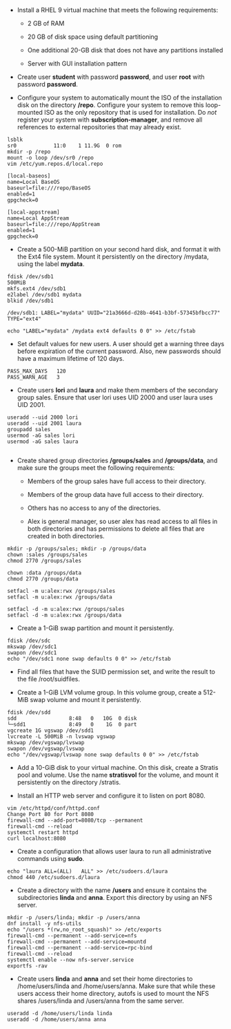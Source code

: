 - Install a RHEL 9 virtual machine that meets the following requirements:
    
    - 2 GB of RAM
        
    - 20 GB of disk space using default partitioning
        
    - One additional 20-GB disk that does not have any partitions installed
        
    - Server with GUI installation pattern
        
- Create user **student** with password **password**, and user **root** with password **password**.
    
- Configure your system to automatically mount the ISO of the installation disk on the directory **/repo**. Configure your system to remove this loop-mounted ISO as the only repository that is used for installation. Do _not_ register your system with **subscription-manager**, and remove all references to external repositories that may already exist.
```
lsblk
sr0            11:0    1 11.9G  0 rom 
mkdir -p /repo
mount -o loop /dev/sr0 /repo
vim /etc/yum.repos.d/local.repo

[local-baseos]
name=Local BaseOS
baseurl=file:///repo/BaseOS
enabled=1
gpgcheck=0

[local-appstream]
name=Local AppStream
baseurl=file:///repo/AppStream
enabled=1
gpgcheck=0
```




- Create a 500-MiB partition on your second hard disk, and format it with the Ext4 file system. Mount it persistently on the directory /mydata, using the label **mydata**.
```
fdisk /dev/sdb1
500MiB
mkfs.ext4 /dev/sdb1
e2label /dev/sdb1 mydata
blkid /dev/sdb1

/dev/sdb1: LABEL="mydata" UUID="21a3666d-d28b-4641-b3bf-57345bfbcc77" TYPE="ext4"

echo "LABEL="mydata" /mydata ext4 defaults 0 0" >> /etc/fstab
```

- Set default values for new users. A user should get a warning three days before expiration of the current password. Also, new passwords should have a maximum lifetime of 120 days.
```
PASS_MAX_DAYS   120
PASS_WARN_AGE   3
```
    
- Create users **lori** and **laura** and make them members of the secondary group sales. Ensure that user lori uses UID 2000 and user laura uses UID 2001.
```
useradd --uid 2000 lori
useradd --uid 2001 laura
groupadd sales
usermod -aG sales lori
usermod -aG sales laura


```

- Create shared group directories **/groups/sales** and **/groups/data**, and make sure the groups meet the following requirements:
    
    - Members of the group sales have full access to their directory.
    
    - Members of the group data have full access to their directory.
        
    - Others has no access to any of the directories.
        
    - Alex is general manager, so user alex has read access to all files in both directories and has permissions to delete all files that are created in both directories.
```
mkdir -p /groups/sales; mkdir -p /groups/data
chown :sales /groups/sales
chmod 2770 /groups/sales

chown :data /groups/data
chmod 2770 /groups/data

setfacl -m u:alex:rwx /groups/sales
setfacl -m u:alex:rwx /groups/data

setfacl -d -m u:alex:rwx /groups/sales
setfacl -d -m u:alex:rwx /groups/data
```
        
- Create a 1-GiB swap partition and mount it persistently.
```
fdisk /dev/sdc
mkswap /dev/sdc1
swapon /dev/sdc1
echo "/dev/sdc1 none swap defaults 0 0" >> /etc/fstab
```
    
- Find all files that have the SUID permission set, and write the result to the file /root/suidfiles.
    
- Create a 1-GiB LVM volume group. In this volume group, create a 512-MiB swap volume and mount it persistently.
```
fdisk /dev/sdd
sdd                 8:48   0   10G  0 disk 
└─sdd1              8:49   0    1G  0 part 
vgcreate 1G vgswap /dev/sdd1
lvcreate -L 500MiB -n lvswap vgswap
mkswap /dev/vgswap/lvswap
swapon /dev/vgswap/lvswap
echo "/dev/vgswap/lvswap none swap defaults 0 0" >> /etc/fstab
```



- Add a 10-GiB disk to your virtual machine. On this disk, create a Stratis pool and volume. Use the name **stratisvol** for the volume, and mount it persistently on the directory /stratis.
    
- Install an HTTP web server and configure it to listen on port 8080.
```
vim /etc/httpd/conf/httpd.conf
Change Port 80 for Port 8080
firewall-cmd --add-port=8080/tcp --permanent 
firewall-cmd --reload
systemctl restart httpd
curl localhost:8080
```

- Create a configuration that allows user laura to run all administrative commands using **sudo**.
```
echo "laura	ALL=(ALL) 	ALL" >> /etc/sudoers.d/laura
chmod 440 /etc/sudoers.d/laura
```
	
- Create a directory with the name **/users** and ensure it contains the subdirectories **linda** and **anna**. Export this directory by using an NFS server.
```
mkdir -p /users/linda; mkdir -p /users/anna
dnf install -y nfs-utils
echo "/users *(rw,no_root_squash)" >> /etc/exports
firewall-cmd --permanent --add-service=nfs
firewall-cmd --permanent --add-service=mountd
firewall-cmd --permanent --add-service=rpc-bind
firewall-cmd --reload
systemctl enable --now nfs-server.service
exportfs -rav
```
    
- Create users **linda** and **anna** and set their home directories to /home/users/linda and /home/users/anna. Make sure that while these users access their home directory, autofs is used to mount the NFS shares /users/linda and /users/anna from the same server.
```
useradd -d /home/users/linda linda
useradd -d /home/users/anna anna

```